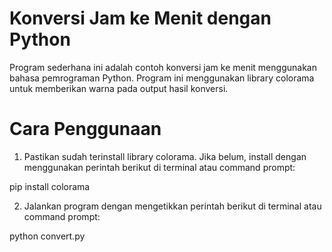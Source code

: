 # Konversi Jam ke Menit dengan Python

Program sederhana ini adalah contoh konversi jam ke menit menggunakan bahasa pemrograman Python. Program ini menggunakan library colorama untuk memberikan warna pada output hasil konversi.

# Cara Penggunaan

1. Pastikan sudah terinstall library colorama. Jika belum, install dengan menggunakan perintah berikut di terminal atau command prompt:

pip install colorama

2. Jalankan program dengan mengetikkan perintah berikut di terminal atau command prompt:

python convert.py
